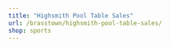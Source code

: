 ```yaml
---
title: "Highsmith Pool Table Sales"
url: /brasstown/highsmith-pool-table-sales/
shop: sports
---
```

